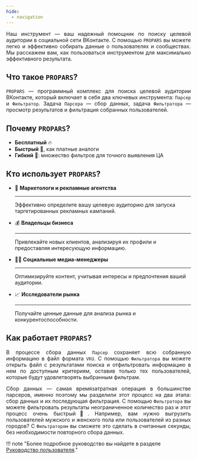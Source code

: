 ```yaml
---
hide:
  - navigation
---
```


<div style="text-align: justify">
  <p>
    Наш инструмент — ваш надежный помощник по поиску целевой аудитории в социальной сети ВКонтакте. С помощью <code>PROPARS</code> вы можете легко и эффективно собирать данные о пользователях и сообществах. Мы расскажем вам, как пользоваться инструментом для максимально эффективного результата.
  </p>
</div>

## Что такое `PROPARS`?

<div style="text-align: justify">
  <p> 
    <code>PROPARS</code> — программный комплекс для поиска целевой аудитории ВКонтакте, который включает в себя два ключевых инструмента: <code>Парсер</code> и <code>Фильтратор</code>. Задача <code>Парсера</code> — сбор данных, задача <code>Фильтратора</code> — просмотр результатов и фильтрация собранных пользователей.
  </p>
</div>

## Почему `PROPARS`?
- **Бесплатный** 🔥
- **Быстрый** 🚀, как платные аналоги
- **Гибкий** 🎯: множество фильтров для точного выявления ЦА

## Кто использует `PROPARS`?

<div class="grid cards" markdown>

-   💼 __Маркетологи и рекламные агентства__
    
    ---

    Эффективно определите вашу целевую аудиторию для запуска таргетированных рекламных кампаний.

-   💰 __Владельцы бизнеса__

    ---

    Привлекайте новых клиентов, анализируя их профили и предоставляя интересующую информацию.

-   👨‍💼 __Социальные медиа-менеджеры__

    ---

    Оптимизируйте контент, учитывая интересы и предпочтения вашей аудитории.

-   📈 __Исследователи рынка__

    ---

    Получайте ценные данные для анализа рынка и конкурентоспособности.

</div>

<!-- <div style="text-align: left">
  <ul>
    <li><b>Маркетологи и Рекламные Агентства:</b> эффективно определите вашу целевую аудиторию для запуска таргетированных рекламных кампаний</li>
    <li><b>Бизнес-Владельцы:</b> привлекайте новых клиентов, анализируя их профили и предоставляя интересующую информацию</li>
    <li><b>Исследователи Рынка:</b> получайте ценные данные для анализа рынка и конкурентоспособности</li>
    <li><b>Социальные Медиа-менеджеры:</b> оптимизируйте контент, учитывая интересы и предпочтения вашей аудитории</li>
    <li><b>HR-специалисты:</b> эффективно находите потенциальных кандидатов для вашей компании</li>
  </ul>
</div> -->

## Как работает `PROPARS`?


<div style="text-align: justify">
  <p>
    В процессе сбора данных <code>Парсер</code> сохраняет всю собранную информацию в файл формата <code>VKU</code>. С помощью <code>Фильтратора</code> вы можете открыть файл с результатами поиска и отфильтровать информацию в нем по доступным критериям, оставив только тех пользователей, которые будут удовлетворять выбранным фильтрам.
  </p>
  <p>
    Сбор данных — самая времязатратная операция в большинстве парсеров, именно поэтому мы разделили этот процесс на два этапа: сбор данных и их последующая фильтрация. С помощью <code>Фильтратора</code> вы можете фильтровать результаты неограниченное количество раз и этот процесс очень быстрый🚀. Например, вам нужно выгрузить пользователей мужского и женского пола или пользователей из разных городов? С <code>Фильтратором</code> вы сможете это сделать в считанные секунды, без необходимости повторного сбора данных.
  </p>
</div>

!!! note "Более подробное руководство вы найдете в разделе [Руководство пользователя](./docs/index.md)."

<!-- | Функция | Краткое описание |
| --- | --- |
| [Участники группы](./docs/parser/group-members.md) | Сбор участников групп, пабликов и мероприятий| 
| [Поиск людей](./docs/parser/search-people.md) | Сбор людей из  глобального поиска VK с обходом лимита в 1,000 пользователей| 
| [Поиск групп](./docs/parser/search-groups.md) | Сбор групп, пабликов и мероприятий из глобального поиска VK| 
| [Парсер админов](./docs/parser/admins-parser.md) | Сбор админов групп | 
| [Чекер ID пользователей](./docs/parser/id-checker.md) | :slight_smile: | 
| [Друзья пользователей](./docs/parser/users-friends.md) | Сбор друзей пользователей | 
| [Генератор ID](./docs/parser/id-generator.md) | :slight_smile: | 
| [Подписки пользователей](./docs/parser/users-subscriptions.md) | Сбор подписок пользователей | 
| [Проверка ссылок на бан](./docs/parser/check-links-for-ban.md) | :slight_smile: | 
| [Экспорт лайкнувших](./docs/parser/export-likers.md) | Сбор лайкнувших | 
| [Пересечение аудитории](./docs/parser/audience-intersection.md) | Сбор пользователей, состоящих сразу в нескольких базах |  -->

[^1]: Программа навсегда останется бесплатной, однако команда проекта оставляет за собой право предоставлять расширенные возможности программы в будущем на платной основе.